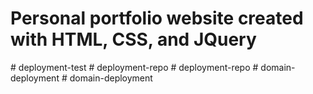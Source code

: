 ﻿# Personal portfolio website created with HTML, CSS, and JQuery
#   d e p l o y m e n t - t e s t  
 #   d e p l o y m e n t - r e p o  
 #   d e p l o y m e n t - r e p o  
 #   d o m a i n - d e p l o y m e n t  
 #   d o m a i n - d e p l o y m e n t  
 